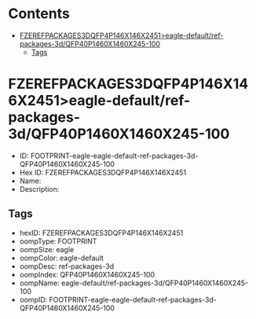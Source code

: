 



Contents
========

* [FZEREFPACKAGES3DQFP4P146X146X2451>eagle-default/ref-packages-3d/QFP40P1460X1460X245-100](#fzerefpackages3dqfp4p146x146x2451eagle-defaultref-packages-3dqfp40p1460x1460x245-100)
	* [Tags](#tags)

# FZEREFPACKAGES3DQFP4P146X146X2451>eagle-default/ref-packages-3d/QFP40P1460X1460X245-100

- ID: FOOTPRINT-eagle-eagle-default-ref-packages-3d-QFP40P1460X1460X245-100
- Hex ID: FZEREFPACKAGES3DQFP4P146X146X2451
- Name: 
- Description: 

## Tags

- hexID: FZEREFPACKAGES3DQFP4P146X146X2451
- oompType: FOOTPRINT
- oompSize: eagle
- oompColor: eagle-default
- oompDesc: ref-packages-3d
- oompIndex: QFP40P1460X1460X245-100
- oompName: eagle-default/ref-packages-3d/QFP40P1460X1460X245-100
- oompID: FOOTPRINT-eagle-eagle-default-ref-packages-3d-QFP40P1460X1460X245-100
